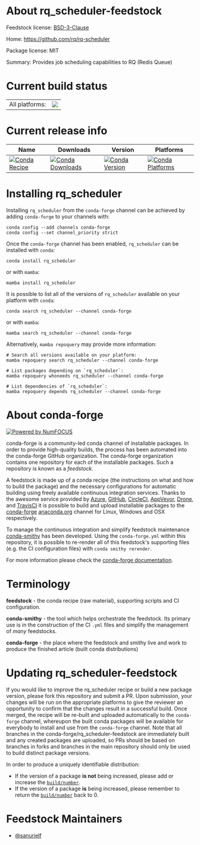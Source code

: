 About rq_scheduler-feedstock
============================

Feedstock license: [BSD-3-Clause](https://github.com/conda-forge/rq_scheduler-feedstock/blob/main/LICENSE.txt)

Home: https://github.com/rq/rq-scheduler

Package license: MIT

Summary: Provides job scheduling capabilities to RQ (Redis Queue)

Current build status
====================


<table><tr><td>All platforms:</td>
    <td>
      <a href="https://dev.azure.com/conda-forge/feedstock-builds/_build/latest?definitionId=22623&branchName=main">
        <img src="https://dev.azure.com/conda-forge/feedstock-builds/_apis/build/status/rq_scheduler-feedstock?branchName=main">
      </a>
    </td>
  </tr>
</table>

Current release info
====================

| Name | Downloads | Version | Platforms |
| --- | --- | --- | --- |
| [![Conda Recipe](https://img.shields.io/badge/recipe-rq_scheduler-green.svg)](https://anaconda.org/conda-forge/rq_scheduler) | [![Conda Downloads](https://img.shields.io/conda/dn/conda-forge/rq_scheduler.svg)](https://anaconda.org/conda-forge/rq_scheduler) | [![Conda Version](https://img.shields.io/conda/vn/conda-forge/rq_scheduler.svg)](https://anaconda.org/conda-forge/rq_scheduler) | [![Conda Platforms](https://img.shields.io/conda/pn/conda-forge/rq_scheduler.svg)](https://anaconda.org/conda-forge/rq_scheduler) |

Installing rq_scheduler
=======================

Installing `rq_scheduler` from the `conda-forge` channel can be achieved by adding `conda-forge` to your channels with:

```
conda config --add channels conda-forge
conda config --set channel_priority strict
```

Once the `conda-forge` channel has been enabled, `rq_scheduler` can be installed with `conda`:

```
conda install rq_scheduler
```

or with `mamba`:

```
mamba install rq_scheduler
```

It is possible to list all of the versions of `rq_scheduler` available on your platform with `conda`:

```
conda search rq_scheduler --channel conda-forge
```

or with `mamba`:

```
mamba search rq_scheduler --channel conda-forge
```

Alternatively, `mamba repoquery` may provide more information:

```
# Search all versions available on your platform:
mamba repoquery search rq_scheduler --channel conda-forge

# List packages depending on `rq_scheduler`:
mamba repoquery whoneeds rq_scheduler --channel conda-forge

# List dependencies of `rq_scheduler`:
mamba repoquery depends rq_scheduler --channel conda-forge
```


About conda-forge
=================

[![Powered by
NumFOCUS](https://img.shields.io/badge/powered%20by-NumFOCUS-orange.svg?style=flat&colorA=E1523D&colorB=007D8A)](https://numfocus.org)

conda-forge is a community-led conda channel of installable packages.
In order to provide high-quality builds, the process has been automated into the
conda-forge GitHub organization. The conda-forge organization contains one repository
for each of the installable packages. Such a repository is known as a *feedstock*.

A feedstock is made up of a conda recipe (the instructions on what and how to build
the package) and the necessary configurations for automatic building using freely
available continuous integration services. Thanks to the awesome service provided by
[Azure](https://azure.microsoft.com/en-us/services/devops/), [GitHub](https://github.com/),
[CircleCI](https://circleci.com/), [AppVeyor](https://www.appveyor.com/),
[Drone](https://cloud.drone.io/welcome), and [TravisCI](https://travis-ci.com/)
it is possible to build and upload installable packages to the
[conda-forge](https://anaconda.org/conda-forge) [anaconda.org](https://anaconda.org/)
channel for Linux, Windows and OSX respectively.

To manage the continuous integration and simplify feedstock maintenance
[conda-smithy](https://github.com/conda-forge/conda-smithy) has been developed.
Using the ``conda-forge.yml`` within this repository, it is possible to re-render all of
this feedstock's supporting files (e.g. the CI configuration files) with ``conda smithy rerender``.

For more information please check the [conda-forge documentation](https://conda-forge.org/docs/).

Terminology
===========

**feedstock** - the conda recipe (raw material), supporting scripts and CI configuration.

**conda-smithy** - the tool which helps orchestrate the feedstock.
                   Its primary use is in the construction of the CI ``.yml`` files
                   and simplify the management of *many* feedstocks.

**conda-forge** - the place where the feedstock and smithy live and work to
                  produce the finished article (built conda distributions)


Updating rq_scheduler-feedstock
===============================

If you would like to improve the rq_scheduler recipe or build a new
package version, please fork this repository and submit a PR. Upon submission,
your changes will be run on the appropriate platforms to give the reviewer an
opportunity to confirm that the changes result in a successful build. Once
merged, the recipe will be re-built and uploaded automatically to the
`conda-forge` channel, whereupon the built conda packages will be available for
everybody to install and use from the `conda-forge` channel.
Note that all branches in the conda-forge/rq_scheduler-feedstock are
immediately built and any created packages are uploaded, so PRs should be based
on branches in forks and branches in the main repository should only be used to
build distinct package versions.

In order to produce a uniquely identifiable distribution:
 * If the version of a package **is not** being increased, please add or increase
   the [``build/number``](https://docs.conda.io/projects/conda-build/en/latest/resources/define-metadata.html#build-number-and-string).
 * If the version of a package **is** being increased, please remember to return
   the [``build/number``](https://docs.conda.io/projects/conda-build/en/latest/resources/define-metadata.html#build-number-and-string)
   back to 0.

Feedstock Maintainers
=====================

* [@sanurielf](https://github.com/sanurielf/)

